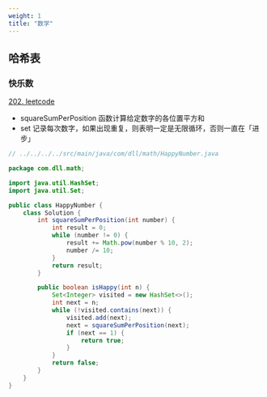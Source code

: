 ```yaml
---
weight: 1
title: "数学"
---
```

## 哈希表
### 快乐数
[202. leetcode](https://leetcode-cn.com/problems/happy-number/)
- squareSumPerPosition 函数计算给定数字的各位置平方和
- set 记录每次数字，如果出现重复，则表明一定是无限循环，否则一直在「进步」 
```java
// ../../../../src/main/java/com/dll/math/HappyNumber.java

package com.dll.math;

import java.util.HashSet;
import java.util.Set;

public class HappyNumber {
    class Solution {
        int squareSumPerPosition(int number) {
            int result = 0;
            while (number != 0) {
                result += Math.pow(number % 10, 2);
                number /= 10;
            }
            return result;
        }

        public boolean isHappy(int n) {
            Set<Integer> visited = new HashSet<>();
            int next = n;
            while (!visited.contains(next)) {
                visited.add(next);
                next = squareSumPerPosition(next);
                if (next == 1) {
                    return true;
                }
            }
            return false;
        }
    }
}

```